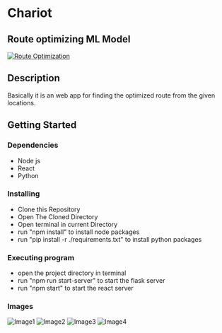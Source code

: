 # Chariot

## Route optimizing ML Model

[![Route Optimization](https://yt-embed.herokuapp.com/embed?v=YnAtqDUC0GY)](https://www.youtube.com/watch?v=YnAtqDUC0GY "Route Optimization")

## Description

Basically it is an web app for finding the optimized route from the given locations.


## Getting Started

### Dependencies<br />


* Node js
* React
* Python

### Installing

* Clone this Repository
* Open The Cloned Directory
* Open terminal in current Directory
* run "npm install" to install node packages
* run "pip install -r ./requirements.txt" to install python packages

### Executing program

* open the project directory in terminal
* run "npm run start-server" to start the flask server
* run "npm start" to start the react server

### Images
![Image1](https://raw.githubusercontent.com/smartinternz02/SBSPS-Challenge-9477-Optimizing-Delivery-Routes-Using-Machine-Learning-and-Graph-Theory/main/gallary/1.PNG)
![Image2](https://raw.githubusercontent.com/smartinternz02/SBSPS-Challenge-9477-Optimizing-Delivery-Routes-Using-Machine-Learning-and-Graph-Theory/main/gallary/2.PNG)
![Image3](https://raw.githubusercontent.com/smartinternz02/SBSPS-Challenge-9477-Optimizing-Delivery-Routes-Using-Machine-Learning-and-Graph-Theory/main/gallary/3.PNG)
![Image4](https://raw.githubusercontent.com/smartinternz02/SBSPS-Challenge-9477-Optimizing-Delivery-Routes-Using-Machine-Learning-and-Graph-Theory/main/gallary/4.PNG)

